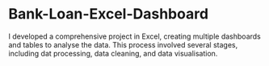 # Bank-Loan-Excel-Dashboard
I developed a comprehensive project in Excel, creating multiple dashboards and tables to analyse the data. This process involved several stages, including dat processing, data cleaning, and data visualisation.
